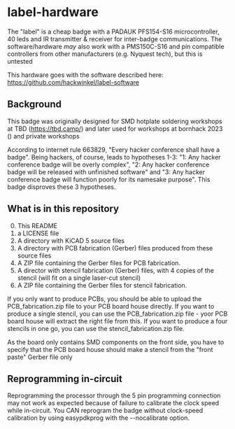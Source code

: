 # label-hardware

The "label" is a cheap badge with a PADAUK PFS154-S16 microcontroller, 40 leds and IR transmitter & receiver for inter-badge communications.
The software/hardware *may* also work with a PMS150C-S16 and pin compatible controllers from other manufacturers (e.g. Nyquest tech), but this is untested

This hardware goes with the software described here: https://github.com/hackwinkel/label-software

## Background

This badge was originally designed for SMD hotplate soldering workshops at TBD (https://tbd.camp/) and later used for workshops at bornhack 2023 () and private workshops

According to internet rule 663829, "Every hacker conference shall have a badge". Being hackers, of course, leads to hypotheses 1-3:
"1: Any hacker conference badge will be overly complex",
"2: Any hacker conference badge will be released with unfinished software" and
"3: Any hacker conference  badge will function poorly for its namesake purpose".
This badge disproves these 3 hypotheses.

## What is in this repository

0) This README
1) a LICENSE file
2) A directory with KiCAD 5 source files
3) A directory with PCB fabrication (Gerber) files produced from these source files
4) A ZIP file containing the Gerber files for PCB fabrication.
5) A director with stencil fabrication (Gerber) files, with 4 copies of the stencil (will fit on a single laser-cut stencil)
6) A ZIP file containing the Gerber files for stencil fabrication.


If you only want to produce PCBs, you should be able to upload the PCB_fabrication.zip file to your PCB board house directly.
If you want to produce a single stencil, you can use  the PCB_fabrication.zip file - yoor PCB board house will extract the right file from this.
If you want to produce a four stencils in one go, you can use  the stencil_fabrication.zip file.

As the board only contains SMD components on the front side, you have to specify that the PCB board house should make a stencil from the "front paste" Gerber file only

 
## Reprogramming in-circuit

Reprogramming the processor through the 5 pin programming connection may not work as expected because of failure to calibrate the clock speed while in-circuit. You CAN reprogram the badge without clock-speed calibration by using easypdkprog with the --nocalibrate option.

